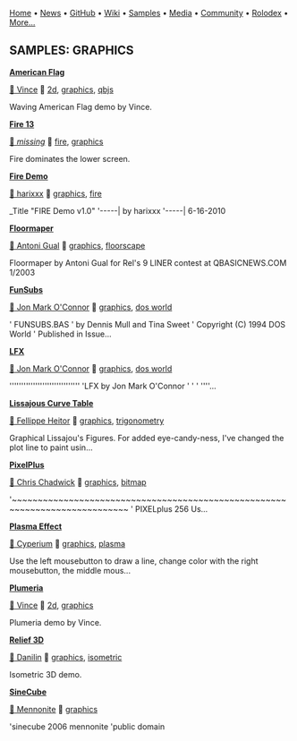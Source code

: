 [Home](https://qb64.com) • [News](../news.md) • [GitHub](../github.md) • [Wiki](../wiki.md) • [Samples](../samples.md) • [Media](../media.md) • [Community](../community.md) • [Rolodex](../rolodex.md) • [More...](../more.md)

## SAMPLES: GRAPHICS

**[American Flag](american-flag/index.md)**

[🐝 Vince](vince.md) 🔗 [2d](2d.md), [graphics](graphics.md), [qbjs](qbjs.md)

Waving American Flag demo by Vince.

**[Fire 13](fire-13/index.md)**

[🐝 *missing*](author-missing.md) 🔗 [fire](fire.md), [graphics](graphics.md)

Fire dominates the lower screen.

**[Fire Demo](fire-demo/index.md)**

[🐝 harixxx](harixxx.md) 🔗 [graphics](graphics.md), [fire](fire.md)

_Title "FIRE Demo v1.0" '-----| by harixxx '-----| 6-16-2010

**[Floormaper](floormaper/index.md)**

[🐝 Antoni Gual](antoni-gual.md) 🔗 [graphics](graphics.md), [floorscape](floorscape.md)

Floormaper by Antoni Gual  for Rel's 9 LINER contest at QBASICNEWS.COM  1/2003

**[FunSubs](funsubs/index.md)**

[🐝 Jon Mark O'Connor](jon-mark-o'connor.md) 🔗 [graphics](graphics.md), [dos world](dos-world.md)

' FUNSUBS.BAS ' by Dennis Mull and Tina Sweet ' Copyright (C) 1994 DOS World ' Published in Issue...

**[LFX](lfx/index.md)**

[🐝 Jon Mark O'Connor](jon-mark-o'connor.md) 🔗 [graphics](graphics.md), [dos world](dos-world.md)

'''''''''''''''''''''''''''''' 'LFX by Jon Mark O'Connor    ' '                            ' ''''...

**[Lissajous Curve Table](lissajous-curve-table/index.md)**

[🐝 Fellippe Heitor](fellippe-heitor.md) 🔗 [graphics](graphics.md), [trigonometry](trigonometry.md)

Graphical Lissajou's Figures.  For added eye-candy-ness, I've changed the plot line to paint usin...

**[PixelPlus](pixelplus/index.md)**

[🐝 Chris Chadwick](chris-chadwick.md) 🔗 [graphics](graphics.md), [bitmap](bitmap.md)

'~~~~~~~~~~~~~~~~~~~~~~~~~~~~~~~~~~~~~~~~~~~~~~~~~~~~~~~~~~~~~~~~~~~~~~~~~~~~ '  PIXELplus 256 Us...

**[Plasma Effect](plasma-effect/index.md)**

[🐝 Cyperium](cyperium.md) 🔗 [graphics](graphics.md), [plasma](plasma.md)

Use the left mousebutton to draw a line, change color with the right mousebutton, the middle mous...

**[Plumeria](plumeria/index.md)**

[🐝 Vince](vince.md) 🔗 [2d](2d.md), [graphics](graphics.md)

Plumeria demo by Vince.

**[Relief 3D](relief-3d/index.md)**

[🐝 Danilin](danilin.md) 🔗 [graphics](graphics.md), [isometric](isometric.md)

Isometric 3D demo.

**[SineCube](sinecube/index.md)**

[🐝 Mennonite](mennonite.md) 🔗 [graphics](graphics.md)

'sinecube 2006 mennonite 'public domain

